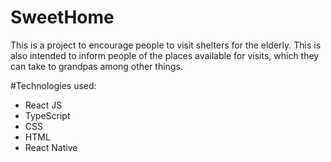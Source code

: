 # SweetHome

This is a project to encourage people to visit shelters for the elderly. This is also intended to inform people of the places available for visits, which they can take to grandpas among other things.

#Technologies used:

* React JS
* TypeScript
* CSS
* HTML
* React Native
